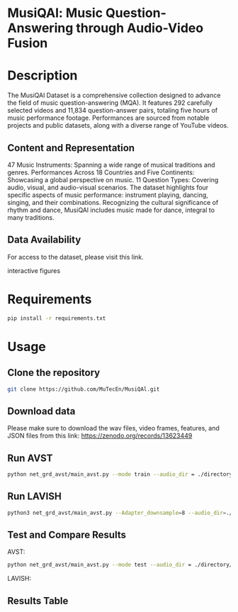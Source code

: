 # MusiQAl: Music Question-Answering through Audio-Video Fusion

# Description

The MusiQAl Dataset is a comprehensive collection designed to advance the field of music question-answering (MQA). It features 292 carefully selected videos and 11,834 question-answer pairs, totaling five hours of music performance footage. Performances are sourced from notable projects and public datasets, along with a diverse range of YouTube videos.

## Content and Representation
47 Music Instruments: Spanning a wide range of musical traditions and genres.
Performances Across 18 Countries and Five Continents: Showcasing a global perspective on music.
11 Question Types: Covering audio, visual, and audio-visual scenarios.
The dataset highlights four specific aspects of music performance: instrument playing, dancing, singing, and their combinations. Recognizing the cultural significance of rhythm and dance, MusiQAl includes music made for dance, integral to many traditions.

## Data Availability
For access to the dataset, please visit this link.

interactive figures

# Requirements

```bash 
pip install -r requirements.txt
```

# Usage

## Clone the repository

``` bash
git clone https://github.com/MuTecEn/MusiQAl.git
```

## Download data

Please make sure to download the wav files, video frames, features, and JSON files from this link: https://zenodo.org/records/13623449

## Run AVST

```bash
python net_grd_avst/main_avst.py --mode train --audio_dir = ./directory/to/your/audio/features/ --video_res14x14_dir = ./directory/to/your/video/features
```

## Run LAVISH 

```bash
python3 net_grd_avst/main_avst.py --Adapter_downsample=8 --audio_dir=./directory/to/your/audio/features/ --batch-size=1 --early_stop=5 --epochs=30 --is_before_layernorm=1 --is_bn=0 --is_gate=1 --is_multimodal=1 --is_post_layernorm=1 --is_vit_ln=1 --lr=8e-05 --lr_block=3e-06 --num_conv_group=4 --num_tokens=64 --num_workers=16 --video_res14x14_dir=./directory/to/your/video/features --wandb=1
```

## Test and Compare Results

AVST:

```bash
python net_grd_avst/main_avst.py --mode test --audio_dir = ./directory/to/your/audio/features/ --video_res14x14_dir = ./directory/to/your/video/features
```

LAVISH: 

## Results Table
